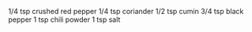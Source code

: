 
1/4 tsp crushed red pepper
1/4 tsp coriander
1/2 tsp cumin
3/4 tsp black pepper
1 tsp chili powder
1 tsp salt
